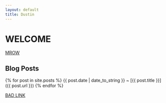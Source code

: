 ```yaml
---
layout: default
title: Dustin
---
```


WELCOME
=======

<a href="/">MROW</a>

Blog Posts
----------
  {% for post in site.posts %}
    {{ post.date | date_to_string }} ~ [{{ post.title }}]({{ post.url }})
  {% endfor %}

[BAD LINK](/badstuff)

